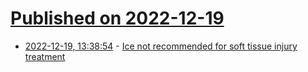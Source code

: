 # [Published on 2022-12-19](index.md)

* [2022-12-19, 13:38:54](https://news.ycombinator.com/item?id=34051860) - [Ice not recommended for soft tissue injury treatment](https://blogs.bmj.com/bjsm/2019/04/26/soft-tissue-injuries-simply-need-peace-love/)
